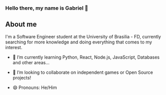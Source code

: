 ### Hello there, my name is Gabriel 👋

## About me

I'm a Software Engineer student at the University of Brasilia - FD, currently searching for more knowledge and doing everything that comes to my interest.

- 🌱 I’m currently learning Python, React, Node.js, JavaScript, Databases and other areas...
- 👯 I’m looking to collaborate on independent games or Open Source projects!
 
- 😄 Pronouns: He/Him

